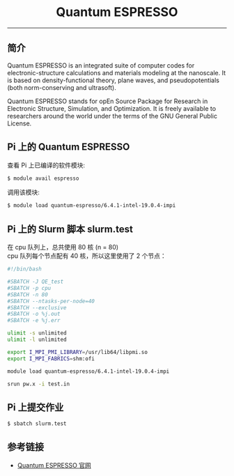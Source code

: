 # <center>Quantum ESPRESSO</center> 

-----

## 简介

Quantum ESPRESSO is an integrated suite of computer codes for electronic-structure calculations and materials modeling at the nanoscale. It is based on density-functional theory, plane waves, and pseudopotentials (both norm-conserving and ultrasoft).<br>

Quantum ESPRESSO stands for opEn Source Package for Research in Electronic Structure, Simulation, and Optimization. It is freely available to researchers around the world under the terms of the GNU General Public License.

## Pi 上的 Quantum ESPRESSO
查看 Pi 上已编译的软件模块:
```bash
$ module avail espresso
```

调用该模块:
```bash
$ module load quantum-espresso/6.4.1-intel-19.0.4-impi
```

## Pi 上的 Slurm 脚本 slurm.test
在 cpu 队列上，总共使用 80 核 (n = 80)<br>
cpu 队列每个节点配有 40 核，所以这里使用了 2 个节点：
```bash
#!/bin/bash

#SBATCH -J QE_test
#SBATCH -p cpu
#SBATCH -n 80
#SBATCH --ntasks-per-node=40
#SBATCH --exclusive
#SBATCH -o %j.out
#SBATCH -e %j.err

ulimit -s unlimited
ulimit -l unlimited

export I_MPI_PMI_LIBRARY=/usr/lib64/libpmi.so
export I_MPI_FABRICS=shm:ofi

module load quantum-espresso/6.4.1-intel-19.0.4-impi

srun pw.x -i test.in
```

## Pi 上提交作业
```bash
$ sbatch slurm.test
```

## 参考链接
- [Quantum ESPRESSO 官网](https://www.quantum-espresso.org/)
